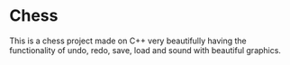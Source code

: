# Chess
This is a chess project made on C++ very beautifully having the functionality of undo, redo, save, load and sound with beautiful graphics.
